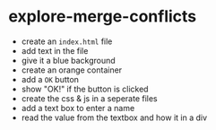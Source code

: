 # explore-merge-conflicts

* create an `index.html` file
* add text in the file
* give it a blue background
* create an orange container
* add a `OK` button
* show "OK!" if the button is clicked
* create the css & js in a seperate files
* add a text box to enter a name
* read the value from the textbox and how it in a div 


